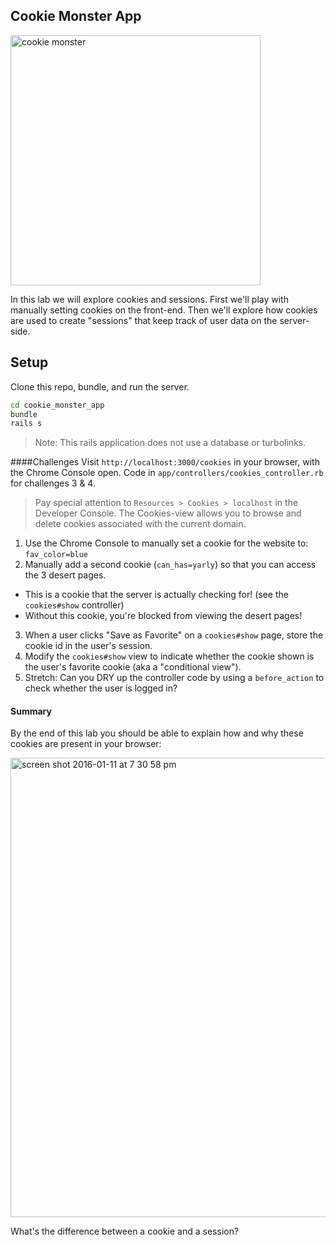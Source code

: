 ## Cookie Monster App

<img src="https://media.giphy.com/media/E6pfGEOsrDidq/giphy.gif" width="400" title="cookie monster">

In this lab we will explore cookies and sessions. First we'll play with manually setting cookies on the front-end. Then we'll explore how cookies are used to create "sessions" that keep track of user data on the server-side.

## Setup
Clone this repo, bundle, and run the server.

```bash
cd cookie_monster_app
bundle
rails s
```

> Note: This rails application does not use a database or turbolinks.

####Challenges
Visit `http://localhost:3000/cookies` in your browser, with the Chrome Console open. Code in `app/controllers/cookies_controller.rb` for challenges 3 & 4.

> Pay special attention to `Resources > Cookies > localhost` in the Developer Console. The Cookies-view allows you to browse and delete cookies associated with the current domain.

1. Use the Chrome Console to manually set a cookie for the website to: `fav_color=blue`
2. Manually add a second cookie (`can_has=yarly`) so that you can access the 3 desert pages.
  * This is a cookie that the server is actually checking for! (see the `cookies#show` controller)
  * Without this cookie, you're blocked from viewing the desert pages!
3. When a user clicks "Save as Favorite" on a `cookies#show` page, store the cookie id in the user's session.
4. Modify the `cookies#show` view to indicate whether the cookie shown is the user's favorite cookie (aka a "conditional view").
5. Stretch: Can you DRY up the controller code by using a `before_action` to check whether the user is logged in?


#### Summary
By the end of this lab you should be able to explain how and why these cookies are present in your browser:

<img width="735" alt="screen shot 2016-01-11 at 7 30 58 pm" src="https://cloud.githubusercontent.com/assets/1489337/12254093/06d8244a-b89a-11e5-8e6d-3c68c8e279b2.png">

What's the difference between a cookie and a session?
